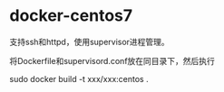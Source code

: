# docker-centos7
支持ssh和httpd，使用supervisor进程管理。

将Dockerfile和supervisord.conf放在同目录下，然后执行

sudo docker build -t xxx/xxx:centos .
